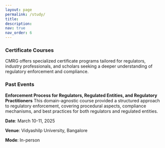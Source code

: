 ```yaml
---
layout: page
permalink: /study/
title: 
description:
nav: true
nav_order: 6
---
```


### Certificate Courses
CMRG offers specialized certificate programs tailored for regulators, industry professionals, and scholars seeking a deeper understanding of regulatory enforcement and compliance.


### Past Events
__Enforcement Process for Regulators, Regulated Entities, and Regulatory Practitioners__
This domain-agnostic course provided a structured approach to regulatory enforcement, covering procedural aspects, compliance mechanisms, and best practices for both regulators and regulated entities.

__Date__: March 10-11, 2025

__Venue__: Vidyashilp University, Bangalore

__Mode__: In-person



